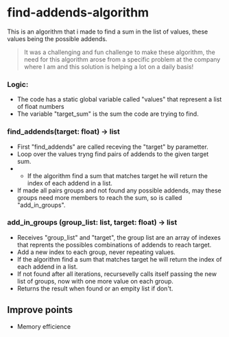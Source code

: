 # find-addends-algorithm

This is an algorithm that i made to find a sum in the list of values, these values ​​being the possible addends.

> It was a challenging and fun challenge to make these algorithm, the need for this algorithm arose from a specific problem at the company where I am and this solution is helping a lot on a daily basis!

### Logic:
- The code has a static global variable called "values" that represent a list of float numbers
- The variable "target_sum" is the sum the code are trying to find.
### find_addends(target: float) -> list
- First "find_addends" are called receving the "target" by parametter.
- Loop over the values tryng find pairs of addends to the given target sum.
- - If the algorithm find a sum that matches target he will return the index of each addend in a list.
- If made all pairs groups and not found any possible addends, may these groups need more members to reach the sum, so is called "add_in_groups".
### add_in_groups (group_list: list, target: float) -> list
- Receives "group_list" and "target", the group list are an array of indexes that reprents the possibles combinations of addends to reach target.
- Add a new index to each group, never repeating values.
- If the algorithm find a sum that matches target he will return the index of each addend in a list.
- If not found after all iterations, recursevelly calls itself passing the new list of groups, now with one more value on each group.
- Returns the result when found or an empity list if don't.

## Improve points
- Memory efficience